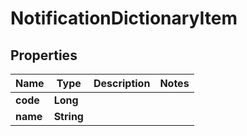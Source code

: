 # NotificationDictionaryItem

## Properties
Name | Type | Description | Notes
------------ | ------------- | ------------- | -------------
**code** | **Long** |  | 
**name** | **String** |  | 
